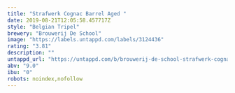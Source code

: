 ```yaml
---
title: "Strafwerk Cognac Barrel Aged "
date: 2019-08-21T12:05:58.457717Z
style: "Belgian Tripel"
brewery: "Brouwerij De School"
image: "https://labels.untappd.com/labels/3124436"
rating: "3.81"
description: ""
untappd_url: "https://untappd.com/b/brouwerij-de-school-strafwerk-cognac-barrel-aged/3124436"
abv: "9.0"
ibu: "0"
robots: noindex,nofollow
---
```

